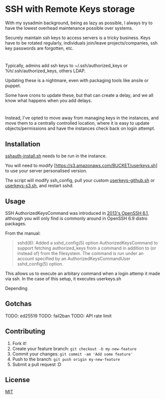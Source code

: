# SSH with Remote Keys storage

With my sysadmin background, being as lazy as possible, I always try to have the lowest overhead maintenance possible over systems.

Securely maintain ssh keys to access servers is a tricky business. Keys have to be rotated regularly, individuals join/leave projects/companies, ssh key passwords are forgotten, etc.
#

Typically, admins add ssh keys to ~/.ssh/authorized_keys or %h/.ssh/authorized_keys, others LDAP.

Updating these is a nightmare, even with packaging tools like ansile or puppet.

Some have crons to update these, but that can create a delay, and we all know what happens when you add delays.
#

Instead, I've opted to move away from managing keys in the instances, and move them to a centrally controlled location, where it is easy to update objects/permissions and have the instances check back on login attempt.

## Installation

[sshauth-install.sh](sshauth-install.sh) needs to be run in the instance.

You will need to modify [https://s3.amazonaws.com/BUCKET/userkeys.sh] to use your server personalised version.

The script will modify ssh_config, pull your custom [userkeys-github.sh](userkeys-github.sh)  or [userkeys-s3.sh](userkeys-s3.sh), and restart sshd.

## Usage

SSH AuthorizedKeysCommand was introduced in [2013's OpenSSH 6.1](https://www.openssh.com/txt/release-6.2), although you will only find is commonly around in OpenSSH 6.9 distro packages.

From the manual:
> sshd(8): Added a sshd_config(5) option AuthorizedKeysCommand to support fetching authorized_keys from a command in addition to (or instead of) from the filesystem. The command is run under an account specified by an AuthorizedKeysCommandUser sshd_config(5) option.

This allows us to execute an arbitary command when a login attemp it made via ssh. 
In the case of this setup, it executes userkeys.sh 

Depending 

## Gotchas

TODO: ed25519
TODO: fail2ban
TODO: API rate limit

## Contributing

1. Fork it!
2. Create your feature branch: `git checkout -b my-new-feature`
3. Commit your changes: `git commit -am 'Add some feature'`
4. Push to the branch: `git push origin my-new-feature`
5. Submit a pull request :D

## License

[MIT](LICENSE)
